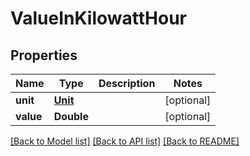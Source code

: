 # ValueInKilowattHour

## Properties
Name | Type | Description | Notes
------------ | ------------- | ------------- | -------------
**unit** | [**Unit**](Unit.md) |  | [optional] 
**value** | **Double** |  | [optional] 

[[Back to Model list]](../README.md#documentation-for-models) [[Back to API list]](../README.md#documentation-for-api-endpoints) [[Back to README]](../README.md)


